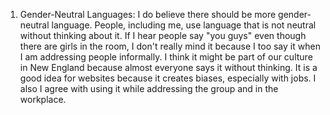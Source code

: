 1. Gender-Neutral Languages: I do believe there should be more gender-neutral
language. People, including me, use language that is not neutral without
thinking about it. If I hear people say "you guys" even though there are girls
in the room, I don't really mind it because I too say it when I am addressing
people informally. I think it might be part of our culture in New England because
almost everyone says it without thinking. It is a good idea for websites because
it creates biases, especially with jobs. I also I agree with using it
while addressing the group and in the workplace.
